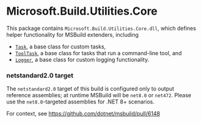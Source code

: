 # Microsoft.Build.Utilities.Core

This package contains `Microsoft.Build.Utilities.Core.dll`, which defines helper functionality for MSBuild extenders, including

* [`Task`](https://docs.microsoft.com/dotnet/api/microsoft.build.utilities.task), a base class for custom tasks,
* [`ToolTask`](https://docs.microsoft.com/dotnet/api/microsoft.build.utilities.tooltask), a base class for tasks that run a command-line tool, and
* [`Logger`](https://docs.microsoft.com/dotnet/api/microsoft.build.utilities.logger), a base class for custom logging functionality.

### netstandard2.0 target
The `netstandard2.0` target of this build is configured only to output reference assemblies; at runtime MSBuild will be `net8.0` or `net472`. Please use the `net8.0`-targeted assemblies for .NET 8+ scenarios.

For context, see https://github.com/dotnet/msbuild/pull/6148